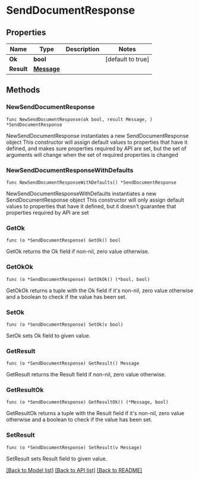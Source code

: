 # SendDocumentResponse

## Properties

Name | Type | Description | Notes
------------ | ------------- | ------------- | -------------
**Ok** | **bool** |  | [default to true]
**Result** | [**Message**](Message.md) |  | 

## Methods

### NewSendDocumentResponse

`func NewSendDocumentResponse(ok bool, result Message, ) *SendDocumentResponse`

NewSendDocumentResponse instantiates a new SendDocumentResponse object
This constructor will assign default values to properties that have it defined,
and makes sure properties required by API are set, but the set of arguments
will change when the set of required properties is changed

### NewSendDocumentResponseWithDefaults

`func NewSendDocumentResponseWithDefaults() *SendDocumentResponse`

NewSendDocumentResponseWithDefaults instantiates a new SendDocumentResponse object
This constructor will only assign default values to properties that have it defined,
but it doesn't guarantee that properties required by API are set

### GetOk

`func (o *SendDocumentResponse) GetOk() bool`

GetOk returns the Ok field if non-nil, zero value otherwise.

### GetOkOk

`func (o *SendDocumentResponse) GetOkOk() (*bool, bool)`

GetOkOk returns a tuple with the Ok field if it's non-nil, zero value otherwise
and a boolean to check if the value has been set.

### SetOk

`func (o *SendDocumentResponse) SetOk(v bool)`

SetOk sets Ok field to given value.


### GetResult

`func (o *SendDocumentResponse) GetResult() Message`

GetResult returns the Result field if non-nil, zero value otherwise.

### GetResultOk

`func (o *SendDocumentResponse) GetResultOk() (*Message, bool)`

GetResultOk returns a tuple with the Result field if it's non-nil, zero value otherwise
and a boolean to check if the value has been set.

### SetResult

`func (o *SendDocumentResponse) SetResult(v Message)`

SetResult sets Result field to given value.



[[Back to Model list]](../README.md#documentation-for-models) [[Back to API list]](../README.md#documentation-for-api-endpoints) [[Back to README]](../README.md)


